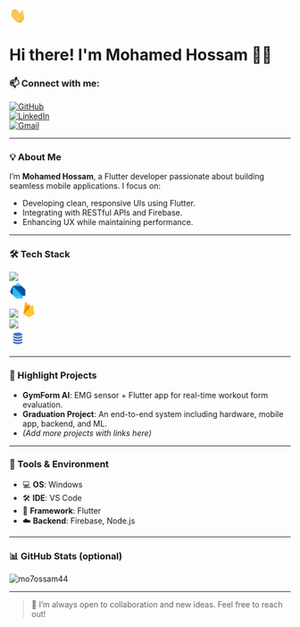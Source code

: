 <img width="30px" style="vertical-align:middle;" src="https://raw.githubusercontent.com/ABSphreak/ABSphreak/master/gifs/Hi.gif">
<h1>Hi there! I'm <strong>Mohamed Hossam</strong> 👋🏼</h1>

### 📫 Connect with me:
[![GitHub](http://img.shields.io/badge/-GitHub-black?style=flat-square&logo=github)](https://github.com/YourUsername)  
[![LinkedIn](https://img.shields.io/badge/-LinkedIn-blue?style=flat-square&logo=linkedin)](https://www.linkedin.com/in/YourLinkedIn/)  
[![Gmail](https://img.shields.io/badge/-Gmail-d14836?style=flat-square&logo=gmail)](mailto:your.email@example.com)

---

### 💡 About Me
I’m **Mohamed Hossam**, a Flutter developer passionate about building seamless mobile applications. I focus on:
- Developing clean, responsive UIs using Flutter.
- Integrating with RESTful APIs and Firebase.
- Enhancing UX while maintaining performance.

---

### 🛠 Tech Stack
<code><img height="30" src="https://upload.wikimedia.org/wikipedia/commons/1/17/Google-flutter-logo.png"></code>  
<code><img height="30" src="https://raw.githubusercontent.com/github/explore/80688e429a7d4ef2fca1e82350fe8e3517d3494d/topics/dart/dart.png"></code>  
<code><img height="30" src="https://avatars.githubusercontent.com/u/9950313?s=200&v=4"></code> <!-- Node.js -->
<code><img height="30" src="https://raw.githubusercontent.com/github/explore/80688e429a7d4ef2fca1e82350fe8e3517d3494d/topics/firebase/firebase.png"></code>  
<code><img height="30" src="https://raw.githubusercontent.com/github/explore/80688e429a7d4ef2fca1e82350fe8e3517d3494d/topics/rest/rest.png"></code>  
<code><img height="30" src="https://raw.githubusercontent.com/github/explore/80688e429a7d4ef2fca1e82350fe8e3517d3494d/topics/sql/sql.png"></code>  

---

### 🚀 Highlight Projects
- **GymForm AI**: EMG sensor + Flutter app for real-time workout form evaluation.
- **Graduation Project**: An end-to-end system including hardware, mobile app, backend, and ML.
- *(Add more projects with links here)*

---

### 🧰 Tools & Environment
- 💻 **OS**: Windows  
- 🛠 **IDE**: VS Code  
- 📱 **Framework**: Flutter  
- ☁️ **Backend**: Firebase, Node.js

---

### 📊 GitHub Stats (optional)
![mo7ossam44](https://github-readme-stats.vercel.app/api?username=YourUsername&show_icons=true&theme=radical)

---

> 🚀 I’m always open to collaboration and new ideas. Feel free to reach out!
